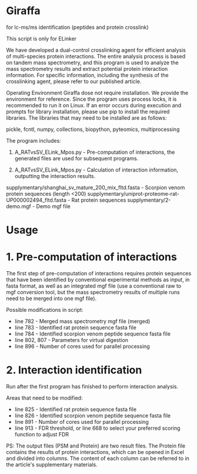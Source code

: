 # Giraffa
for lc-ms/ms identification (peptides and protein crosslink)

This script is only for ELinker

We have developed a dual-control crosslinking agent for efficient analysis of multi-species protein interactions. The entire analysis process is based on tandem mass spectrometry, and this program is used to analyze the mass spectrometry results and extract potential protein interaction information. For specific information, including the synthesis of the crosslinking agent, please refer to our published article.

Operating Environment
Giraffa dose not require installation. We provide the environment for reference. Since the program uses process locks, it is recommended to run it on Linux. If an error occurs during execution and prompts for library installation, please use pip to install the required libraries. The libraries that may need to be installed are as follows:

pickle, fcntl, numpy, collections, biopython, pyteomics, multiprocessing

The program includes:

1. A_RATvsSV_ELink_Mpos.py - Pre-computation of interactions, the generated files are used for subsequent programs.

2. A_RATvsSV_ELink_Mpos.py - Calculation of interaction information, outputting the interaction results.

supplymentary/shanghai_sv_mature_200_mix_fltd.fasta - Scorpion venom protein sequences (length <200)
supplymentary/uniprot-proteome-rat-UP000002494_fltd.fasta - Rat protein sequences
supplymentary/2-demo.mgf - Demo mgf file

# Usage

# 1. Pre-computation of interactions

The first step of pre-computation of interactions requires protein sequences that have been identified by conventional experimental methods as input, in fasta format, as well as an integrated mgf file (use a conventional raw to mgf conversion tool, but the mass spectrometry results of multiple runs need to be merged into one mgf file).

Possible modifications in script:
- line 782 - Merged mass spectrometry mgf file (merged)
- line 783 - Identified rat protein sequence fasta file
- line 784 - Identified scorpion venom peptide sequence fasta file
- line 802, 807 - Parameters for virtual digestion
- line 896 - Number of cores used for parallel processing

# 2. Interaction identification
Run after the first program has finished to perform interaction analysis.

Areas that need to be modified:
- line 825 - Identified rat protein sequence fasta file
- line 826 - Identified scorpion venom peptide sequence fasta file
- line 891 - Number of cores used for parallel processing
- line 913 - FDR threshold, or line 668 to select your preferred scoring function to adjust FDR

PS: The output files (PSM and Protein) are two result files. The Protein file contains the results of protein interactions, which can be opened in Excel and divided into columns. The content of each column can be referred to in the article's supplementary materials.
